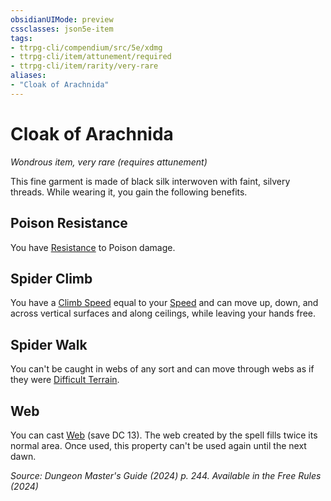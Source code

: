 ```yaml
---
obsidianUIMode: preview
cssclasses: json5e-item
tags:
- ttrpg-cli/compendium/src/5e/xdmg
- ttrpg-cli/item/attunement/required
- ttrpg-cli/item/rarity/very-rare
aliases: 
- "Cloak of Arachnida"
---
```

# Cloak of Arachnida
*Wondrous item, very rare (requires attunement)*  



This fine garment is made of black silk interwoven with faint, silvery threads. While wearing it, you gain the following benefits.

## Poison Resistance

You have [Resistance](2-Mechanics/CLI/rules/variant-rules/resistance-xphb.md) to Poison damage.

## Spider Climb

You have a [Climb Speed](2-Mechanics/CLI/rules/variant-rules/climb-speed-xphb.md) equal to your [Speed](2-Mechanics/CLI/rules/variant-rules/speed-xphb.md) and can move up, down, and across vertical surfaces and along ceilings, while leaving your hands free.

## Spider Walk

You can't be caught in webs of any sort and can move through webs as if they were [Difficult Terrain](2-Mechanics/CLI/rules/variant-rules/difficult-terrain-xphb.md).

## Web

You can cast [Web](2-Mechanics/CLI/spells/web-xphb.md) (save DC 13). The web created by the spell fills twice its normal area. Once used, this property can't be used again until the next dawn.

*Source: Dungeon Master's Guide (2024) p. 244. Available in the Free Rules (2024)*